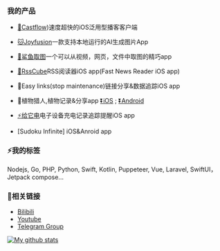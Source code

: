 ### 我的产品
* [🎵Castflow](https://apps.apple.com/app/id1572179241))速度超快的iOS泛用型播客客户端

* [🐱Joyfusion](https://apps.apple.com/app/id1572179241)一款支持本地运行的AI生成图片App

* [🦈鲨鱼取图](https://apps.apple.com/app/id1590075896)一个可以从视频，网页，文件中取图的精巧app
* [📖RssCube](https://apps.apple.com/app/id1602812291)RSS阅读器iOS app(Fast News Reader iOS app)
* 🔗Easy links(stop maintenance)链接分享&数据追踪iOS app
* 🌵植物猎人,植物记录&分享app [⏬iOS](https://apps.apple.com/us/app/id1610134206) ; [⏬Android](https://play.google.com/store/apps/details?id=com.planthunter.app)
* [⚡️给它电](https://apps.apple.com/app/id1623561852)电子设备充电记录追踪提醒iOS app
* [Sudoku Infinite] iOS&Anroid app
  

### ⚡我的标签
Nodejs, Go, PHP, Python, Swift, Kotlin, Puppeteer, Vue, Laravel, SwiftUI，Jetpack compose...

### 🔗相关链接
* [Bilibili](https://space.bilibili.com/228834724)
* [Youtube](https://www.youtube.com/channel/UC9z2DPYJtVI6dFQzt92kaFQ)
* [Telegram Group](https://t.me/CScriptGroup)


<a href="https://github.com/anuraghazra/github-readme-stats">
  <img align="center" src="https://github-readme-stats.anuraghazra1.vercel.app/api?username=jiangdi0924&layout=compact&show_icons=true&line_height=27&count_private=true" alt="My github stats" />

</a>  


<!--
**jiangdi0924/jiangdi0924** is a ✨ _special_ ✨ repository because its `README.md` (this file) appears on your GitHub profile.

[![ReadMe Card](https://github-readme-stats.vercel.app/api/pin/?username=jiangdi0924&repo=github-readme-stats)](https://github.com/jiangdi0924/github-readme-stats)

Here are some ideas to get you started:

- 🔭 I’m currently working on ...
- 🌱 I’m currently learning ...
- 👯 I’m looking to collaborate on ...
- 🤔 I’m looking for help with ...
- 💬 Ask me about ...
- 📫 How to reach me: ...
- 😄 Pronouns: ...
- ⚡ Fun fact: ...
-->
